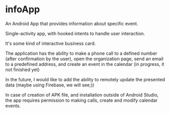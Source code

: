 # infoApp
An Android App that provides information about specific event. 

Single-activity app, with hooked intents to handle user interaction.

It's some kind of interactive business card. 

The application has the ability to make a phone call to a defined number (after confirmation by the user), open the organization page, send an email to a predefined address, and create an event in the calendar (in progress, it not finished yet)

In the future, I would like to add the ability to remotely update the presented data (maybe using Firebase, we will see;))

In case of creation of APK file, and installation outside of Android Studio, the app requires permission to making calls, create and modify calendar events. 

